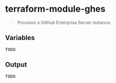 # terraform-module-ghes

> Provision a GitHub Enterprise Server instance.

## Variables

<kbd>TODO</kbd>

## Output

<kbd>TODO</kbd>
